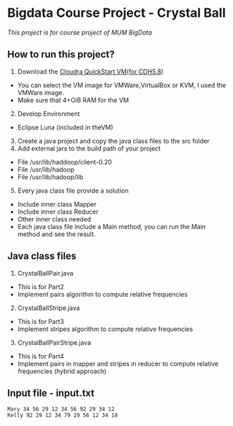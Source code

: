 # Bigdata Course Project - Crystal Ball
*This project is for course project of MUM BigData*
## How to run this project?
1. Download the [Cloudra QuickStart VM(for CDH5.8)](http://www.cloudera.com/downloads/quickstart_vms/5-8.html)
  * You can select the VM image for VMWare,VirtualBox or KVM, I used the VMWare image.
  * Make sure that 4+GiB RAM for the VM
2. Develop Environment
  * Eclipse Luna (included in theVM)
3. Create a java project and copy the java class files to the src folder
4. Add external jars to the build path of your project 
  * File /usr/lib/haddoop/client-0.20
  * File /usr/lib/hadoop
  * File /usr/lib/hadoop/lib
5. Every java class file provide a solution
  * Include inner class Mapper
  * Include inner class Reducer
  * Other inner class needed
  * Each java class file include a Main method, you can run the Main method and see the result.
  
## Java class files
1. CrystalBallPair.java
  * This is for Part2
  * Implement pairs algorithm to compute relative frequencies
2. CrystalBallStripe.java
  * This is for Part3
  * Implement stripes algorithm to compute relative frequencies
3. CrystalBallPairStripe.java
  * This is for Part4
  * Implement pairs in mapper and stripes in reducer to compute relative frequencies (hybrid approach)

## Input file - input.txt 
  ```
  Mary 34 56 29 12 34 56 92 29 34 12
  Kelly 92 29 12 34 79 29 56 12 34 18
  ```
    
   
